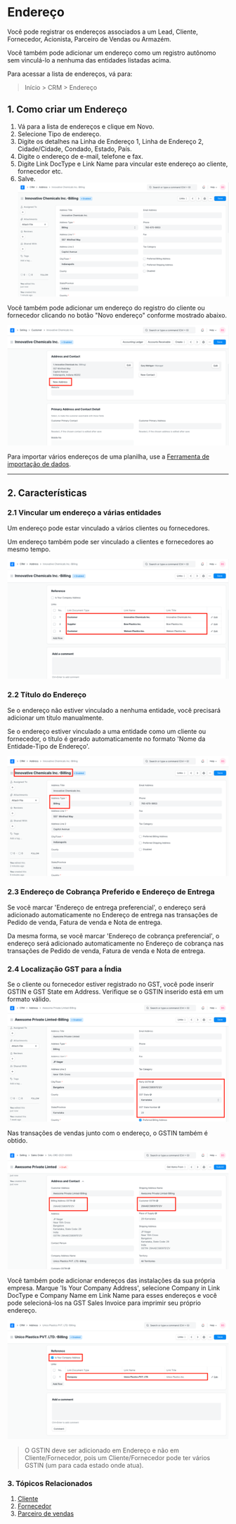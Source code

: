# Endereço


Você pode registrar os endereços associados a um Lead, Cliente, Fornecedor, Acionista, Parceiro de Vendas ou Armazém.


Você também pode adicionar um endereço como um registro autônomo sem vinculá-lo a nenhuma das entidades listadas acima.


Para acessar a lista de endereços, vá para:



>
> Início > CRM > Endereço
>
>
>


## 1. Como criar um Endereço


1. Vá para a lista de endereços e clique em Novo.
2. Selecione Tipo de endereço.
3. Digite os detalhes na Linha de Endereço 1, Linha de Endereço 2, Cidade/Cidade, Condado, Estado, País.
4. Digite o endereço de e-mail, telefone e fax.
5. Digite Link DocType e Link Name para vincular este endereço ao cliente, fornecedor etc.
6. Salve.
![Contato](/files/address.png)


Você também pode adicionar um endereço do registro do cliente ou fornecedor clicando no botão "Novo endereço" conforme mostrado abaixo.


![Adicionar endereço do cliente](/files/add-address-from-customer.png)


Para importar vários endereços de uma planilha, use a [Ferramenta de importação de dados](/docs/v13/user/manual/en/setting-up/data/data-import).




---


## 2. Características


### 2.1 Vincular um endereço a várias entidades


Um endereço pode estar vinculado a vários clientes ou fornecedores.


Um endereço também pode ser vinculado a clientes e fornecedores ao mesmo tempo.


![Link One Address to Multiple Entities](/files/link-address-to-multiple-entities.png)


### 2.2 Título do Endereço


Se o endereço não estiver vinculado a nenhuma entidade, você precisará adicionar um título manualmente.


Se o endereço estiver vinculado a uma entidade como um cliente ou fornecedor, o título é gerado automaticamente no formato 'Nome da Entidade-Tipo de Endereço'.


![Título do endereço](/files/address-title.png)


### 2.3 Endereço de Cobrança Preferido e Endereço de Entrega


Se você marcar 'Endereço de entrega preferencial', o endereço será adicionado automaticamente no Endereço de entrega nas transações de Pedido de venda, Fatura de venda e Nota de entrega.


Da mesma forma, se você marcar 'Endereço de cobrança preferencial', o endereço será adicionado automaticamente no Endereço de cobrança nas transações de Pedido de venda, Fatura de venda e Nota de entrega.


### 2.4 Localização GST para a Índia


Se o cliente ou fornecedor estiver registrado no GST, você pode inserir GSTIN e GST State em Address. Verifique se o GSTIN inserido está em um formato válido.
![Detalhes GST no endereço](/files/gst-details-in-address.png)


Nas transações de vendas junto com o endereço, o GSTIN também é obtido.


![Detalhes do GST no pedido de venda](/files/gst-details-in-sales-order.png)


Você também pode adicionar endereços das instalações da sua própria empresa. Marque 'Is Your Company Address', selecione Company in Link DocType e Company Name em Link Name para esses endereços e você pode selecioná-los na GST Sales Invoice para imprimir seu próprio endereço.


![Endereço da empresa](/files/company-address.png)



>
> O GSTIN deve ser adicionado em Endereço e não em Cliente/Fornecedor, pois um Cliente/Fornecedor pode ter vários GSTIN (um para cada estado onde atua).
>
>
>


### 3. Tópicos Relacionados


1. [Cliente](/docs/v13/user/manual/en/CRM/cliente)
2. [Fornecedor](/docs/v13/user/manual/en/buying)
3. [Parceiro de vendas](/docs/v13/user/manual/en/selling)